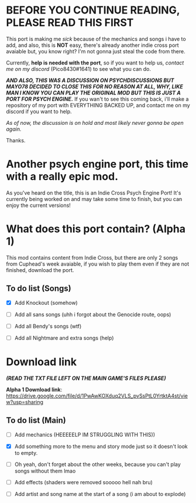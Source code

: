 # BEFORE YOU CONTINUE READING, PLEASE READ THIS FIRST

This port is making me _sick_ because of the mechanics and songs i have to add, and also, this is **NOT** easy, there's already another indie cross port avaiable but, you know right? I'm not gonna just steal the code from there.

Currently, **help is needed with the port**, so if you want to help us, _contact me on my discord_ (Pico8430#1641) to see what you can do.

**_AND ALSO, THIS WAS A DISCUSSION ON PSYCHDISCUSSIONS BUT MAYO78 DECIDED TO CLOSE THIS FOR NO REASON AT ALL, WHY, LIKE MAN I KNOW YOU CAN PLAY THE ORIGINAL MOD BUT THIS IS JUST A PORT FOR PSYCH ENGINE._** If you wan't to see this coming back, i'll make a repository of my port with EVERYTHING BACKED UP, and contact me on my discord if you want to help.

_As of now, the discussion is on hold and most likely never gonna be open again._

Thanks.

# Another psych engine port, this time with a really epic mod.

As you've heard on the title, this is an Indie Cross Psych Engine Port! It's currently being worked on and may take some time to finish, but you can enjoy the current versions!

# What does this port contain? (Alpha 1)

This mod contains content from Indie Cross, but there are only 2 songs from Cuphead's week avaiable, if you wish to play them even if they are not finished, download the port.

## To do list (Songs)

- [x] Add Knockout (somehow)

- [ ] Add all sans songs (uhh i forgot about the Genocide route, oops)

- [ ] Add all Bendy's songs (wtf)

- [ ] Add all Nightmare and extra songs (help)

# Download link

**_(READ THE TXT FILE LEFT ON THE MAIN GAME'S FILES PLEASE)_**

**Alpha 1 Download link**: https://drive.google.com/file/d/1PwAwKOXduq2VLS_pvSsPtL0YrtktA4st/view?usp=sharing

## To do list (Main)

- [ ] Add mechanics (HEEEEELP IM STRUGGLING WITH THIS))

- [x] Add something more to the menu and story mode just so it doesn't look to empty.

- [ ] Oh yeah, don't forget about the other weeks, because you can't play songs without them lmao

- [ ] Add effects (shaders were removed sooooo hell nah bru)

- [ ] Add artist and song name at the start of a song (i am about to explode)
